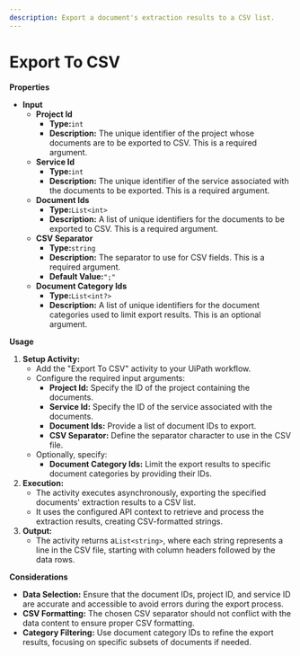```yaml
---
description: Export a document's extraction results to a CSV list.
---
```


# Export To CSV

**Properties**

* **Input**
  * **Project Id**
    * **Type:**`int`
    * **Description:** The unique identifier of the project whose documents are to be exported to CSV. This is a required argument.
  * **Service Id**
    * **Type:**`int`
    * **Description:** The unique identifier of the service associated with the documents to be exported. This is a required argument.
  * **Document Ids**
    * **Type:**`List<int>`
    * **Description:** A list of unique identifiers for the documents to be exported to CSV. This is a required argument.
  * **CSV Separator**
    * **Type:**`string`
    * **Description:** The separator to use for CSV fields. This is a required argument.
    * **Default Value:**`";"`
  * **Document Category Ids**
    * **Type:**`List<int?>`
    * **Description:** A list of unique identifiers for the document categories used to limit export results. This is an optional argument.

**Usage**

1. **Setup Activity:**
   * Add the "Export To CSV" activity to your UiPath workflow.
   * Configure the required input arguments:
     * **Project Id:** Specify the ID of the project containing the documents.
     * **Service Id:** Specify the ID of the service associated with the documents.
     * **Document Ids:** Provide a list of document IDs to export.
     * **CSV Separator:** Define the separator character to use in the CSV file.
   * Optionally, specify:
     * **Document Category Ids:** Limit the export results to specific document categories by providing their IDs.
2. **Execution:**
   * The activity executes asynchronously, exporting the specified documents' extraction results to a CSV list.
   * It uses the configured API context to retrieve and process the extraction results, creating CSV-formatted strings.
3. **Output:**
   * The activity returns a`List<string>`, where each string represents a line in the CSV file, starting with column headers followed by the data rows.

**Considerations**

* **Data Selection:** Ensure that the document IDs, project ID, and service ID are accurate and accessible to avoid errors during the export process.
* **CSV Formatting:** The chosen CSV separator should not conflict with the data content to ensure proper CSV formatting.
* **Category Filtering:** Use document category IDs to refine the export results, focusing on specific subsets of documents if needed.

